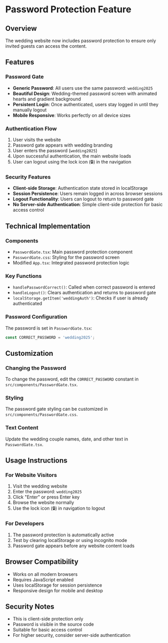 # Password Protection Feature

## Overview
The wedding website now includes password protection to ensure only invited guests can access the content.

## Features

### Password Gate
- **Generic Password**: All users use the same password: `wedding2025`
- **Beautiful Design**: Wedding-themed password screen with animated hearts and gradient background
- **Persistent Login**: Once authenticated, users stay logged in until they manually logout
- **Mobile Responsive**: Works perfectly on all device sizes

### Authentication Flow
1. User visits the website
2. Password gate appears with wedding branding
3. User enters the password (`wedding2025`)
4. Upon successful authentication, the main website loads
5. User can logout using the lock icon (🔒) in the navigation

### Security Features
- **Client-side Storage**: Authentication state stored in localStorage
- **Session Persistence**: Users remain logged in across browser sessions
- **Logout Functionality**: Users can logout to return to password gate
- **No Server-side Authentication**: Simple client-side protection for basic access control

## Technical Implementation

### Components
- `PasswordGate.tsx`: Main password protection component
- `PasswordGate.css`: Styling for the password screen
- Modified `App.tsx`: Integrated password protection logic

### Key Functions
- `handlePasswordCorrect()`: Called when correct password is entered
- `handleLogout()`: Clears authentication and returns to password gate
- `localStorage.getItem('weddingAuth')`: Checks if user is already authenticated

### Password Configuration
The password is set in `PasswordGate.tsx`:
```typescript
const CORRECT_PASSWORD = 'wedding2025';
```

## Customization

### Changing the Password
To change the password, edit the `CORRECT_PASSWORD` constant in `src/components/PasswordGate.tsx`.

### Styling
The password gate styling can be customized in `src/components/PasswordGate.css`.

### Text Content
Update the wedding couple names, date, and other text in `PasswordGate.tsx`.

## Usage Instructions

### For Website Visitors
1. Visit the wedding website
2. Enter the password: `wedding2025`
3. Click "Enter" or press Enter key
4. Browse the website normally
5. Use the lock icon (🔒) in navigation to logout

### For Developers
1. The password protection is automatically active
2. Test by clearing localStorage or using incognito mode
3. Password gate appears before any website content loads

## Browser Compatibility
- Works on all modern browsers
- Requires JavaScript enabled
- Uses localStorage for session persistence
- Responsive design for mobile and desktop

## Security Notes
- This is client-side protection only
- Password is visible in the source code
- Suitable for basic access control
- For higher security, consider server-side authentication 